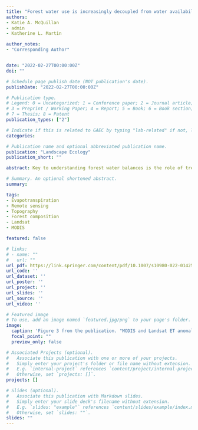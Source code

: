 ```yaml
---
title: "Forest water use is increasingly decoupled from water availability even during severe drought"
authors:
- Katie A. McQuillan
- admin
- Katherine L. Martin

author_notes:
- "Corresponding Author"


date: "2022-02-27T00:00:00Z"
doi: ""

# Schedule page publish date (NOT publication's date).
publishDate: "2022-02-27T00:00:00Z"

# Publication type.
# Legend: 0 = Uncategorized; 1 = Conference paper; 2 = Journal article;
# 3 = Preprint / Working Paper; 4 = Report; 5 = Book; 6 = Book section;
# 7 = Thesis; 8 = Patent
publication_types: ["2"]

# Indicate if this is related to GAEC by typing "lab-related" if not, leave blank
categories:

# Publication name and optional abbreviated publication name.
publication: "Landscape Ecology"
publication_short: ""

abstract: Key to understanding forest water balances is the role of tree species regulating evapotranspiration (ET), but the synergistic impact of forest species composition, topography, and water availability on ET and how this shapes drought sensitivity across the landscape remains unclear. Our aims were to quantify (1) the effect of forest composition and topography including elevation and hillslope gradients on the relationship between ET and water availability, and (2) whether the relationship has changed over time. We used remotely sensed Landsat and MODIS ET to quantify forest ET across the Blue Ridge ecoregion of the southeastern USA. Then quantified metrics describing ET responses to water availability and trends in responses over time and assessed how these metrics varied across elevation, hillslope, and forest composition gradients. We demonstrated forest ET is becoming less constrained by water availability at the expense of lateral flow. Drought impacts on ET diverged along elevation and hillslope gradients, and that divergence was more pronounced with increasingly severe drought, indicating high elevation and drier, upslope regions tend to maintain ET rates even during extreme drought. We identified a decoupling of ET from water availability over time, and found this process was accelerated at higher elevations and in areas with more diffuse-porous trees. Given the large proportion of forests on the landscape distributed across high elevation and upslope positions, reductions in downslope water availability could be widespread, amplifying vulnerability of runoff, the health of downslope vegetation, and aquatic biodiversity.

# Summary. An optional shortened abstract.
summary: 

tags:
- Evapotranspiration
- Remote sensing
- Topography
- Forest composition
- Landsat
- MODIS

featured: false

# links:
# - name: ""
#   url: ""
url_pdf: https://link.springer.com/content/pdf/10.1007/s10980-022-01425-9.pdf?pdf=button
url_code: ''
url_dataset: ''
url_poster: ''
url_project: ''
url_slides: ''
url_source: ''
url_video: ''

# Featured image
# To use, add an image named `featured.jpg/png` to your page's folder. 
image:
  caption: 'Figure 3 from the publication. "MODIS and Landsat ET anomalies averaged at drought peak (ETdp) for all (SPI ≤  − 1.3), moderate (− 1.6 < SPI ≤  − 1.3), severe (− 2.0 < SPI ≤  − 1.6), and extreme droughts (SPI ≤  − 2.0). Pixels with no data or that did not experience a drought at a given severity are in grey" '
  focal_point: ""
  preview_only: false

# Associated Projects (optional).
#   Associate this publication with one or more of your projects.
#   Simply enter your project's folder or file name without extension.
#   E.g. `internal-project` references `content/project/internal-project/index.md`.
#   Otherwise, set `projects: []`.
projects: []

# Slides (optional).
#   Associate this publication with Markdown slides.
#   Simply enter your slide deck's filename without extension.
#   E.g. `slides: "example"` references `content/slides/example/index.md`.
#   Otherwise, set `slides: ""`.
slides: ""
---
```



